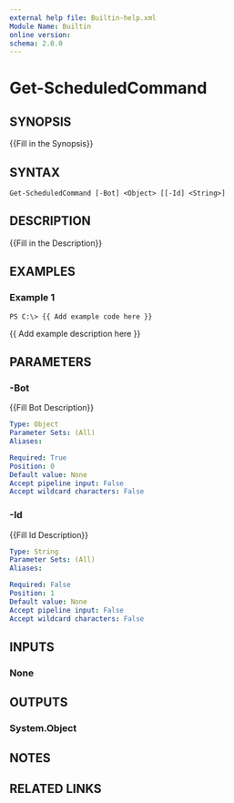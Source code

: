 ```yaml
---
external help file: Builtin-help.xml
Module Name: Builtin
online version: 
schema: 2.0.0
---
```


# Get-ScheduledCommand

## SYNOPSIS
{{Fill in the Synopsis}}

## SYNTAX

```
Get-ScheduledCommand [-Bot] <Object> [[-Id] <String>]
```

## DESCRIPTION
{{Fill in the Description}}

## EXAMPLES

### Example 1
```
PS C:\> {{ Add example code here }}
```

{{ Add example description here }}

## PARAMETERS

### -Bot
{{Fill Bot Description}}

```yaml
Type: Object
Parameter Sets: (All)
Aliases: 

Required: True
Position: 0
Default value: None
Accept pipeline input: False
Accept wildcard characters: False
```

### -Id
{{Fill Id Description}}

```yaml
Type: String
Parameter Sets: (All)
Aliases: 

Required: False
Position: 1
Default value: None
Accept pipeline input: False
Accept wildcard characters: False
```

## INPUTS

### None


## OUTPUTS

### System.Object

## NOTES

## RELATED LINKS

